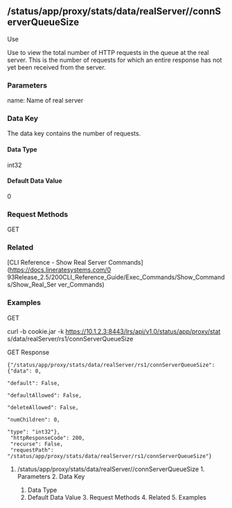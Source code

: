 ## /status/app/proxy/stats/data/realServer/<name>/connServerQueueSize

Use

Use to view the total number of HTTP requests in the queue at the real server.
This is the number of requests for which an entire response has not yet been
received from the server.

### Parameters

name: Name of real server

### Data Key

The data key contains the number of requests.

#### Data Type

int32

#### Default Data Value

0

### Request Methods

GET

### Related

[CLI Reference - Show Real Server Commands](https://docs.lineratesystems.com/0
93Release_2.5/200CLI_Reference_Guide/Exec_Commands/Show_Commands/Show_Real_Ser
ver_Commands)

### Examples

GET

curl -b cookie.jar -k https://10.1.2.3:8443/lrs/api/v1.0/status/app/proxy/stat
s/data/realServer/rs1/connServerQueueSize

GET Response

    
    {"/status/app/proxy/stats/data/realServer/rs1/connServerQueueSize": {"data": 0,
                                                                               "default": False,
                                                                               "defaultAllowed": False,
                                                                               "deleteAllowed": False,
                                                                               "numChildren": 0,
                                                                               "type": "int32"},
     "httpResponseCode": 200,
     "recurse": False,
     "requestPath": "/status/app/proxy/stats/data/realServer/rs1/connServerQueueSize"}
    

  1. /status/app/proxy/stats/data/realServer/<name>/connServerQueueSize
    1. Parameters
    2. Data Key
      1. Data Type
      2. Default Data Value
    3. Request Methods
    4. Related
    5. Examples

